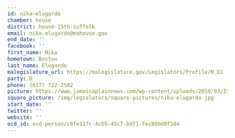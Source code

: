 ```yaml
---
id: nika-elugardo
chamber: house
district: house-15th-suffolk
email: nika.elugardo@mahouse.gov
end_date: ''
facebook: ''
first_name: Nika
hometown: Boston
last_name: Elugardo
malegislature_url: https://malegislature.gov/Legislators/Profile/N_E1
party: D
phone: (617) 722-2582
picture: https://www.jamaicaplainnews.com/wp-content/uploads/2018/03/ISz5WcYC_400x400.jpg
square_picture: /img/legislators/square-pictures/nika-elugardo.jpg
start_date: ''
twitter: ''
website: ''
ocd_id: ocd-person/c8fe117c-4c65-45c7-bdf1-fec80bd0f344
---
```

